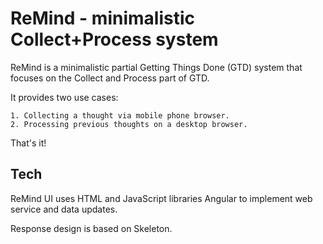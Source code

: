 ReMind - minimalistic Collect+Process system
============================================

ReMind is a minimalistic partial Getting Things Done (GTD) system
that focuses on the Collect and Process part of GTD.

It provides two use cases:

	1. Collecting a thought via mobile phone browser.
	2. Processing previous thoughts on a desktop browser.

That's it!

Tech
----

ReMind UI uses HTML and JavaScript libraries Angular to implement web service
and data updates.

Response design is based on Skeleton.
